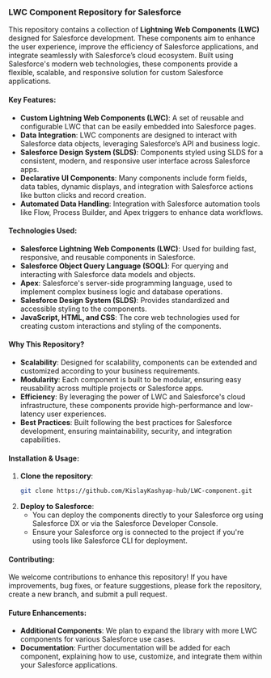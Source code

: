 ### **LWC Component Repository for Salesforce**

This repository contains a collection of **Lightning Web Components (LWC)** designed for Salesforce development. These components aim to enhance the user experience, improve the efficiency of Salesforce applications, and integrate seamlessly with Salesforce’s cloud ecosystem. Built using Salesforce's modern web technologies, these components provide a flexible, scalable, and responsive solution for custom Salesforce applications.

#### **Key Features**:
- **Custom Lightning Web Components (LWC)**: A set of reusable and configurable LWC that can be easily embedded into Salesforce pages.
- **Data Integration**: LWC components are designed to interact with Salesforce data objects, leveraging Salesforce’s API and business logic.
- **Salesforce Design System (SLDS)**: Components styled using SLDS for a consistent, modern, and responsive user interface across Salesforce apps.
- **Declarative UI Components**: Many components include form fields, data tables, dynamic displays, and integration with Salesforce actions like button clicks and record creation.
- **Automated Data Handling**: Integration with Salesforce automation tools like Flow, Process Builder, and Apex triggers to enhance data workflows.
  
#### **Technologies Used**:
- **Salesforce Lightning Web Components (LWC)**: Used for building fast, responsive, and reusable components in Salesforce.
- **Salesforce Object Query Language (SOQL)**: For querying and interacting with Salesforce data models and objects.
- **Apex**: Salesforce's server-side programming language, used to implement complex business logic and database operations.
- **Salesforce Design System (SLDS)**: Provides standardized and accessible styling to the components.
- **JavaScript, HTML, and CSS**: The core web technologies used for creating custom interactions and styling of the components.

#### **Why This Repository?**
- **Scalability**: Designed for scalability, components can be extended and customized according to your business requirements.
- **Modularity**: Each component is built to be modular, ensuring easy reusability across multiple projects or Salesforce apps.
- **Efficiency**: By leveraging the power of LWC and Salesforce's cloud infrastructure, these components provide high-performance and low-latency user experiences.
- **Best Practices**: Built following the best practices for Salesforce development, ensuring maintainability, security, and integration capabilities.

#### **Installation & Usage**:
1. **Clone the repository**:
   ```bash
   git clone https://github.com/KislayKashyap-hub/LWC-component.git
   ```
2. **Deploy to Salesforce**:
   - You can deploy the components directly to your Salesforce org using Salesforce DX or via the Salesforce Developer Console.
   - Ensure your Salesforce org is connected to the project if you're using tools like Salesforce CLI for deployment.

#### **Contributing**:
We welcome contributions to enhance this repository! If you have improvements, bug fixes, or feature suggestions, please fork the repository, create a new branch, and submit a pull request.

#### **Future Enhancements**:
- **Additional Components**: We plan to expand the library with more LWC components for various Salesforce use cases.
- **Documentation**: Further documentation will be added for each component, explaining how to use, customize, and integrate them within your Salesforce applications.

